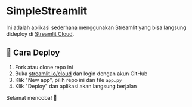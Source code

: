 # SimpleStreamlit

Ini adalah aplikasi sederhana menggunakan Streamlit yang bisa langsung dideploy di [Streamlit Cloud](https://streamlit.io/cloud).

## 🚀 Cara Deploy

1. Fork atau clone repo ini
2. Buka [streamlit.io/cloud](https://streamlit.io/cloud) dan login dengan akun GitHub
3. Klik "New app", pilih repo ini dan file `app.py`
4. Klik "Deploy" dan aplikasi akan langsung berjalan

Selamat mencoba! 🎉
